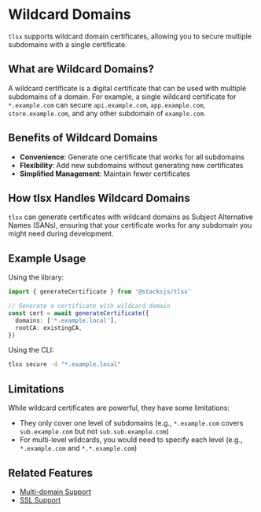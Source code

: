# Wildcard Domains

`tlsx` supports wildcard domain certificates, allowing you to secure multiple subdomains with a single certificate.

## What are Wildcard Domains?

A wildcard certificate is a digital certificate that can be used with multiple subdomains of a domain. For example, a single wildcard certificate for `*.example.com` can secure `api.example.com`, `app.example.com`, `store.example.com`, and any other subdomain of `example.com`.

## Benefits of Wildcard Domains

- **Convenience**: Generate one certificate that works for all subdomains
- **Flexibility**: Add new subdomains without generating new certificates
- **Simplified Management**: Maintain fewer certificates

## How tlsx Handles Wildcard Domains

`tlsx` can generate certificates with wildcard domains as Subject Alternative Names (SANs), ensuring that your certificate works for any subdomain you might need during development.

## Example Usage

Using the library:

```ts
import { generateCertificate } from '@stacksjs/tlsx'

// Generate a certificate with wildcard domain
const cert = await generateCertificate({
  domains: ['*.example.local'],
  rootCA: existingCA,
})
```

Using the CLI:

```bash
tlsx secure -d "*.example.local"
```

## Limitations

While wildcard certificates are powerful, they have some limitations:

- They only cover one level of subdomains (e.g., `*.example.com` covers `sub.example.com` but not `sub.sub.example.com`)
- For multi-level wildcards, you would need to specify each level (e.g., `*.example.com` and `*.*.example.com`)

## Related Features

- [Multi-domain Support](/features/multi-domain)
- [SSL Support](/features/ssl-support)